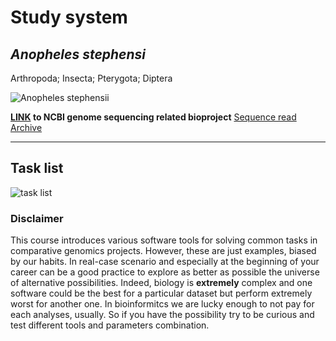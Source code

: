 # Study system

## *Anopheles stephensi*

Arthropoda; Insecta; Pterygota; Diptera

![Anopheles stephensii](https://raw.githubusercontent.com/jacopoM28/CompOmics_Tutorship/main/2023/Figures/Aste.png)

**[LINK](https://www.ncbi.nlm.nih.gov/bioproject/PRJNA629843/) to NCBI genome sequencing related bioproject**
[Sequence read Archive](https://trace.ncbi.nlm.nih.gov/Traces/?view=run_browser&page_size=10&acc=SRR11672503&display=metadata)

---

## Task list

![task list](https://raw.githubusercontent.com/jacopoM28/CompOmics_Tutorship/main/2023/Figures/Tasks.png)

### Disclaimer

This course introduces various software tools for solving common tasks in comparative genomics projects. However, these are just examples, biased by our habits. In real-case scenario and especially at the beginning of your career can be a good practice to explore as better as possible the universe of alternative possibilities. Indeed, biology is **extremely** complex and one software could be the best for a particular dataset but perform extremely worst for another one. In bioinformitcs we are lucky enough to not pay for each analyses, usually. So if you have the possibility try to be curious and test different tools and parameters combination.  

